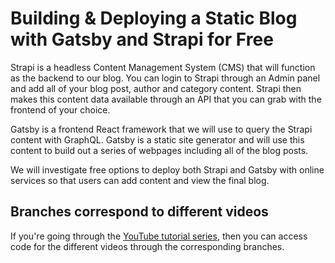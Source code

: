 # Building & Deploying a Static Blog with Gatsby and Strapi for Free

Strapi is a headless Content Management System (CMS) that will function as the backend to our blog. You can login to Strapi through an Admin panel and add all of your blog post, author and category content. Strapi then makes this content data available through an API that you can grab with the frontend of your choice.

Gatsby is a frontend React framework that we will use to query the Strapi content with GraphQL. Gatsby is a static site generator and will use this content to build out a series of webpages including all of the blog posts.

We will investigate free options to deploy both Strapi and Gatsby with online services so that users can add content and view the final blog.

## Branches correspond to different videos

If you're going through the [YouTube tutorial series](https://www.youtube.com/playlist?list=PLVoKTq3-H4pjUy7hfCB0Ei1QBSnevxfhI), then you can access code for the different videos through the corresponding branches.
